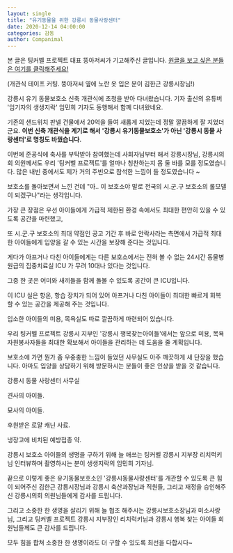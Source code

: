 ```yaml
---
layout: single
title: "유기동물을 위한 강릉시 동물사랑센터"
date: 2020-12-14 04:00:00
categories: 감동
author: Companimal
---
```


본 글은 팅커벨 프로젝트 대표 뚱아저씨가 기고해주신 글입니다. [원글을 보고 싶은 분들은 여기를 클릭해주세요!](http://cafe.daum.net/T-PJT/Vdn0/209)

(개관식 테이프 커팅. 뚱아저씨 옆에 노란 옷 입은 분이 김한근 강릉시장님!)

강릉시 유기 동물보호소 신축 개관식에 초청을 받아 다녀왔습니다. 기자 출신의 유튜버 '임기자의 생생지락' 임민희 기자도 동행해서 함께 다녀왔네요.

기존의 샌드위치 판넬 건물에서 20억을 들여 새롭게 지었는데 정말 깔끔하게 잘 지었더군요. **이번 신축 개관식을 계기로 해서 '강릉시 유기동물보호소'가 아닌 '강릉시 동물 사랑센터'로 명칭도 바꿨습니다.**

이번에 준공식에 축사를 부탁받아 참여했는데 사회자님부터 해서 강릉시장님, 강릉시의회 의원께서도 우리 '팅커벨 프로젝트'를 얼마나 칭찬하는지 몸 둘 바를 모를 정도였습니다. 많은 내빈 중에서도 제가 거의 주빈으로 참석한 느낌이 들 정도였습니다 ~

보호소를 돌아보면서 느낀 건데 "아.. 이 보호소야 말로 전국의 시.군.구 보호소의 롤모델이 되겠구나"라는 생각입니다.

가장 큰 장점은 우선 아이들에게 가급적 제한된 환경 속에서도 최대한 편안히 있을 수 있도록 공간을 마련했고,

또 시.군.구 보호소의 최대 약점인 공고 기간 후 바로 안락사라는 측면에서 가급적 최대한 아이들에게 입양을 갈 수 있는 시간을 보장해 준다는 것입니다.

게다가 아프거나 다친 아이들에게는 다른 보호소에서는 전혀 볼 수 없는 24시간 동물병원급의 집중치료실 ICU 가 무려 10대나 있다는 것입니다.

그중 한 곳은 어미와 새끼들을 함께 돌볼 수 있도록 공간이 큰 ICU입니다.

이 ICU 실은 항온, 항습 장치가 되어 있어 아프거나 다친 아이들이 최대한 빠르게 회복할 수 있는 공간을 제공해 주는 것입니다.

입소한 아이들의 미용, 목욕실도 따로 깔끔하게 마련되어 있습니다.

우리 팅커벨 프로젝트 강릉시 지부인 '강릉시 행복찾는아이들'에서는 앞으로 미용, 목욕 자원봉사자들을 최대한 확보해서 아이들을 관리하는 데 도움을 줄 계획입니다.

보호소에 가면 뭔가 좀 우중충한 느낌이 들었던 사무실도 아주 깨끗하게 새 단장을 했습니다. 아마도 입양을 상담하기 위해 방문하시는 분들이 좋은 인상을 받을 것 같습니다.

강릉시 동물 사랑센터 사무실

견사의 아이들.

묘사의 아이들.

후원받은 로얄 캐닌 사료.

냉장고에 비치된 예방접종 약.

강릉시 보호소 아이들의 생명을 구하기 위해 늘 애쓰는 팅커벨 강릉시 지부장 리치럭키님 인터뷰하며 촬영하시는 분이 생생지락의 임민희 기자님.

끝으로 이렇게 좋은 유기동물보호소인 '강릉시동물사랑센터'를 개관할 수 있도록 큰 힘이 되어주신 김한근 강릉시장님과 강릉시 축산과장님과 직원들, 그리고 재정을 승인해주신 강릉시의회 의원님들에게 감사를 드립니다.

그리고 소중한 한 생명을 살리기 위해 늘 협조 해주시는 강릉시보호소장님과 미소사랑님, 그리고 팅커벨 프로젝트 강릉시 지부장인 리치럭키님과 강릉시 행복 찾는 아이들 회원님들께도 큰 감사를 드립니다.

모두 힘을 합쳐 소중한 한 생명이라도 더 구할 수 있도록 최선을 다합시다~
